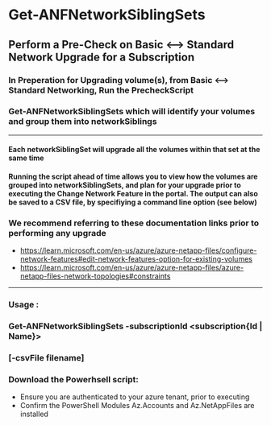 # Get-ANFNetworkSiblingSets

## Perform a Pre-Check on Basic &lt;--> Standard Network Upgrade for a Subscription

### In Preperation for Upgrading volume(s), from Basic <--> Standard Networking, Run the PrecheckScript
###	Get-ANFNetworkSiblingSets which will identify your volumes and group them into networkSiblings

** ** 

#### Each networkSiblingSet will upgrade all the volumes within that set at the same time

#### Running the script ahead of time allows you to view how the volumes are grouped into networkSiblingSets, and plan for your upgrade prior to executing the Change Network Feature in the portal.  The output can also be saved to a CSV file, by specifiying a command line option (see below)



### We recommend referring to these documentation links prior to performing any upgrade
-	https://learn.microsoft.com/en-us/azure/azure-netapp-files/configure-network-features#edit-network-features-option-for-existing-volumes 
-	https://learn.microsoft.com/en-us/azure/azure-netapp-files/azure-netapp-files-network-topologies#constraints

** **    

###		Usage : 
###			Get-ANFNetworkSiblingSets -subscriptionId <subscription{Id | Name}>
###								[-csvFile filename]

     
### Download the Powerhsell script:
-	Ensure you are authenticated to your azure tenant, prior to executing
-	Confirm the PowerShell Modules Az.Accounts and Az.NetAppFiles are installed

    

